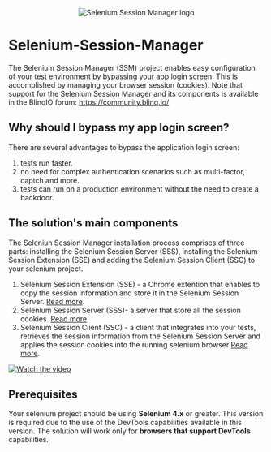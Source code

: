 <p align="center">
    <img src="https://blinq.io/wp-content/uploads/2022/06/Blinqio128_128.png" alt="Selenium Session Manager logo">
</p>

# Selenium-Session-Manager
The Selenium Session Manager (SSM) project enables easy configuration of your test environment by bypassing your app login screen. This is accomplished by managing your browser session (cookies). 
Note that support for the Selenium Session Manager and its components is available in the BlinqIO forum: https://community.blinq.io/
## Why should I bypass my app login screen?
There are several advantages to bypass the application login screen:
1. tests run faster.
2. no need for complex authentication scenarios such as multi-factor, captch and more.
3. tests can run on a production environment without the need to create a backdoor.

## The solution's main components
The Seleniun Session Manager installation process comprises of three parts: installing the Selenium Session Server (SSS), installing the Selenium Session Extension (SSE) and adding the Selenium Session Client (SSC) to your selenium project.
1. Selenium Session Extension (SSE) - a Chrome extention that enables to copy the session information and store it in the Selenium Session Server. [Read more](https://github.com/blinq-io/selenium-session-manager/blob/master/extension).
2. Selenium Session Server (SSS)- a server that store all the session cookies. [Read more](https://github.com/blinq-io/selenium-session-manager/tree/master/server).
3. Selenium Session Client (SSC) - a client that integrates into your tests, retrieves the session information from the Selenium Session Server and applies the session cookies into the running selenium browser [Read more](https://github.com/blinq-io/selenium-session-manager/tree/master/clients).

[![Watch the video](https://blinq.io/wp-content/uploads/2022/06/Blinqio128_128.png)](https://youtu.be/zf5PJjMtnpE)

## Prerequisites
Your selenium project should be using **Selenium 4.x** or greater. This version is required due to the use of the DevTools capabilities available in this version.
The solution will work only for **browsers that support DevTools** capabilities.
